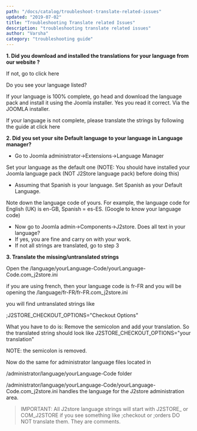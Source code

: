 ```yaml
---
path: "/docs/catalog/troubleshoot-translate-related-issues"
updated: "2019-07-02"
title: "Troubleshooting Translate related Issues"
description: "troubleshooting translate related issues"
author: "Varsha"
category: "troubleshooting guide"
---
```


**1. Did you download and installed the translations for your language from our website ?**

If not, go to <link-text url ="http://j2store.org/translations.html" traget = "_blank" rel = "noopener"> click here </link-text>

Do you see your language listed?

If your language is 100% complete, go head and download the language pack and install it using the Joomla installer. Yes you read it correct. Via the JOOMLA installer.

If your language is not complete, please translate the strings by following the guide at <link-text url ="https://www.j2store.org/support/user-guide/translate-j2store-in-your-language.html" traget = "_blank" rel="noopener"> click here </link-text>

**2. Did you set your site Default language to your language in Language manager?**

* Go to Joomla administrator->Extensions->Language Manager

Set your language as the default one (NOTE: You should have installed your Joomla language pack (NOT J2Store language pack) before doing this)

* Assuming that Spanish is your language. Set Spanish as your Default Language.

Note down the language code of yours. For example, the language code for English (UK) is en-GB, Spanish = es-ES. (Google to know your language code)

* Now go to Joomla admin->Components->J2store. Does all text in your language?
* If yes, you are fine and carry on with your work.
* If not all strings are translated, go to step 3

**3. Translate the missing/untranslated strings**

Open the /language/yourLanguage-Code/yourLanguage-Code.com_j2store.ini

if you are using french, then your language code is fr-FR and you will be opening the /language/fr-FR/fr-FR.com_j2store.ini

you will find untranslated strings like

;J2STORE_CHECKOUT_OPTIONS="Checkout Options"

What you have to do is: Remove the semicolon and add your translation. So the translated string should look like J2STORE_CHECKOUT_OPTIONS="your translation"

NOTE: the semicolon is removed.

Now do the same for administrator language files located in

/administrator/language/yourLanguage-Code folder

/administrator/language/yourLanguage-Code/yourLanguage-Code.com_j2store.ini handles the language for the J2store administration area.

> IMPORTANT: All J2store language strings will start with J2STORE_ or COM_J2STORE if you see something like ;checkout or ;orders DO NOT translate them. They are comments.

